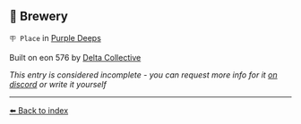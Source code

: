 ## 🍺 Brewery

`🪧 Place` in [Purple Deeps](../refs/purple_deeps.md)

Built on eon 576 by [Delta Collective](../refs/delta_collective.md)

_This entry is considered incomplete - you can request more info for it [on discord](<https://discord.com/channels/562910943848169472/1173922660489633802>) or write it yourself_


----------
[⬅️ Back to index](/#6a20_s)